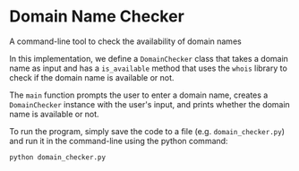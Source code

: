 # Domain Name Checker

A command-line tool to check the availability of domain names

In this implementation, we define a `DomainChecker` class that takes a domain name as input and has a `is_available` method that uses the `whois` library to check if the domain name is available or not.

The `main` function prompts the user to enter a domain name, creates a `DomainChecker` instance with the user's input, and prints whether the domain name is available or not.

To run the program, simply save the code to a file (e.g. `domain_checker.py`) and run it in the command-line using the python command:

```py
python domain_checker.py
```
